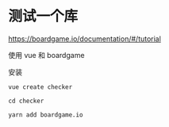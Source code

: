 # 测试一个库

https://boardgame.io/documentation/#/tutorial

使用 vue 和 boardgame

安装

```
vue create checker

cd checker

yarn add boardgame.io
```
